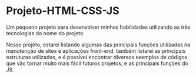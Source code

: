 # Projeto-HTML-CSS-JS
Um pequeno projeto para desenvolver minhas habilidades utilizando as três tecnologias do nome do projeto

Nesse projeto, estarei listando algumas das principais funções utilizadas na manutenção de sites e aplicações front-end, também listarei as principais estruturas utilizadas, e é possível encontrar diversos exemplos de códigos que vão tornar muito mais fácil futuros projetos, e as principais funções do JS.
